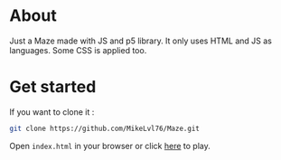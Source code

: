 # About

Just a Maze made with JS and p5 library. It only uses HTML and JS as languages. Some CSS is applied too.

# Get started

If you want to clone it :

```bash
git clone https://github.com/MikeLvl76/Maze.git
```

Open `index.html` in your browser or click [here](https://mikelvl76.github.io/Maze/) to play.